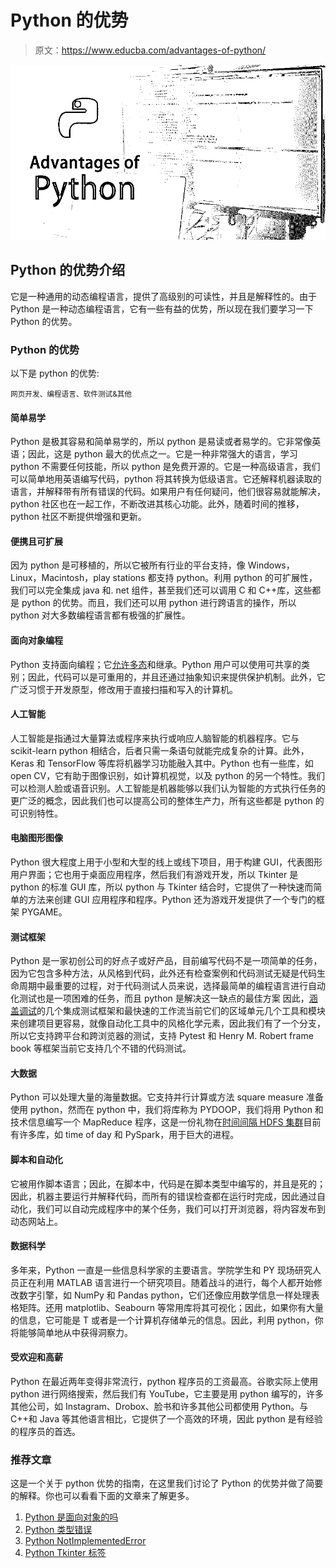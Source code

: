 # Python 的优势

> 原文：<https://www.educba.com/advantages-of-python/>

![Advantages-of-Python1](img/034f8be6346dcbd28d4efbcdaf1890d0.png)



## Python 的优势介绍

它是一种通用的动态编程语言，提供了高级别的可读性，并且是解释性的。由于 Python 是一种动态编程语言，它有一些有益的优势，所以现在我们要学习一下 Python 的优势。

### Python 的优势

以下是 python 的优势:

<small>网页开发、编程语言、软件测试&其他</small>

#### 简单易学

Python 是极其容易和简单易学的，所以 python 是易读或者易学的。它非常像英语；因此，这是 python 最大的优点之一。它是一种非常强大的语言，学习 python 不需要任何技能，所以 python 是免费开源的。它是一种高级语言，我们可以简单地用英语编写代码，python 将其转换为低级语言。它还解释机器读取的语言，并解释带有所有错误的代码。如果用户有任何疑问，他们很容易就能解决，python 社区也在一起工作，不断改进其核心功能。此外，随着时间的推移，python 社区不断提供增强和更新。

#### 便携且可扩展

因为 python 是可移植的，所以它被所有行业的平台支持，像 Windows，Linux，Macintosh，play stations 都支持 python。利用 python 的可扩展性，我们可以完全集成 java 和. net 组件，甚至我们还可以调用 C 和 C++库，这些都是 python 的优势。而且，我们还可以用 python 进行跨语言的操作，所以 python 对大多数编程语言都有极强的扩展性。

#### 面向对象编程

Python 支持面向编程；它[允许多态](https://www.educba.com/what-is-polymorphism/)和继承。Python 用户可以使用可共享的类别；因此，代码可以是可重用的，并且还通过抽象知识来提供保护机制。此外，它广泛习惯于开发原型，修改用于直接扫描和写入的计算机。

#### 人工智能

人工智能是指通过大量算法或程序来执行或响应人脑智能的机器程序。它与 scikit-learn python 相结合，后者只需一条语句就能完成复杂的计算。此外，Keras 和 TensorFlow 等库将机器学习功能融入其中。Python 也有一些库，如 open CV，它有助于图像识别，如计算机视觉，以及 python 的另一个特性。我们可以检测人脸或语音识别。人工智能是机器能够以我们认为智能的方式执行任务的更广泛的概念，因此我们也可以提高公司的整体生产力，所有这些都是 python 的可识别特性。

#### 电脑图形图像

Python 很大程度上用于小型和大型的线上或线下项目，用于构建 GUI，代表图形用户界面；它也用于桌面应用程序，然后我们有游戏开发，所以 Tkinter 是 python 的标准 GUI 库，所以 python 与 Tkinter 结合时，它提供了一种快速而简单的方法来创建 GUI 应用程序和程序。Python 还为游戏开发提供了一个专门的框架 PYGAME。

#### 测试框架

Python 是一家初创公司的好点子或好产品，目前编写代码不是一项简单的任务，因为它包含多种方法，从风格到代码，此外还有检查案例和代码测试无疑是代码生命周期中最重要的过程，对于代码测试人员来说，选择最简单的编程语言进行自动化测试也是一项困难的任务，而且 python 是解决这一缺点的最佳方案 因此，[涵盖调试](https://www.educba.com/what-is-debugging/)的几个集成测试框架和最快速的工作流当前它们的区域单元几个工具和模块来创建项目更容易，就像自动化工具中的风格化学元素，因此我们有了一个分支，所以它支持跨平台和跨浏览器的测试，支持 Pytest 和 Henry M. Robert frame book 等框架当前它支持几个不错的代码测试。

#### 大数据

Python 可以处理大量的海量数据。它支持并行计算或方法 square measure 准备使用 python，然而在 python 中，我们将库称为 PYDOOP，我们将用 Python 和技术信息编写一个 MapReduce 程序，这是一份礼物在[时间间隔 HDFS 集群](https://www.educba.com/what-is-hdfs/)目前有许多库，如 time of day 和 PySpark，用于巨大的进程。

#### 脚本和自动化

它被用作脚本语言；因此，在脚本中，代码是在脚本类型中编写的，并且是死的；因此，机器主要运行并解释代码，而所有的错误检查都在运行时完成，因此通过自动化，我们可以自动完成程序中的某个任务，我们可以打开浏览器，将内容发布到动态网站上。

#### 数据科学

多年来，Python 一直是一些信息科学家的主要语言。学院学生和 PY 现场研究人员正在利用 MATLAB 语言进行一个研究项目。随着战斗的进行，每个人都开始修改数字引擎，如 NumPy 和 Pandas python，它们还像应用数学信息一样处理表格矩阵。还用 matplotlib、Seabourn 等常用库将其可视化；因此，如果你有大量的信息，它可能是 T 或者是一个计算机存储单元的信息。因此，利用 python，你将能够简单地从中获得洞察力。

#### 受欢迎和高薪

Python 在最近两年变得非常流行，python 程序员的工资最高。谷歌实际上使用 python 进行网络搜索，然后我们有 YouTube，它主要是用 python 编写的，许多其他公司，如 Instagram、Drobox、脸书和许多其他公司都使用 Python。与 C++和 Java 等其他语言相比，它提供了一个高效的环境，因此 python 是有经验的程序员的首选。

### 推荐文章

这是一个关于 python 优势的指南，在这里我们讨论了 Python 的优势并做了简要的解释。你也可以看看下面的文章来了解更多。

1.  [Python 是面向对象的吗](https://www.educba.com/is-python-object-oriented/)
2.  [Python 类型错误](https://www.educba.com/python-typeerror/)
3.  [Python NotImplementedError](https://www.educba.com/python-notimplementederror/)
4.  [Python Tkinter 标签](https://www.educba.com/python-tkinter-label/)





